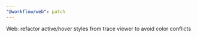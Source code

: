 ```yaml
---
"@workflow/web": patch
---
```


Web: refactor active/hover styles from trace viewer to avoid color conflicts
